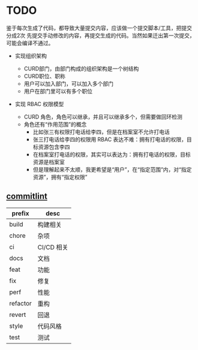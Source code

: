 # TODO

鉴于每次生成了代码，都导致大量提交内容，应该做一个提交脚本/工具，把提交分成2次
先提交手动修改的内容，再提交生成的代码。当然如果迁出第一次提交，可能会编译不通过。

- 实现组织架构
  - CURD部门，由部门构成的组织架构是一个树结构
  - CURD职位、职称
  - 用户可以加入部门，可以加入多个部门
  - 用户在部门里可以有多个职位

- 实现 RBAC 权限模型
  - CURD 角色，角色可以继承，并且可以继承多个，但需要做回环检测
  - 角色还有“作用范围”的概念
    - 比如张三有权限打电话给李四，但是在档案室不允许打电话
    - 张三打电话给李四的权限用 RBAC 表达不难：拥有打电话的权限，目标资源包含李四
    - 在档案室打电话的权限，其实可以表达为：拥有打电话的权限，目标资源是档案室
    - 但是理解起来不太顺，我更希望是“用户”，在“指定范围”内，对“指定资源”，拥有“指定权限”

## [commitlint](`https://github.com/conventional-changelog/commitlint`)

| prefix   | desc       |
| -------- | ---------- |
| build    | 构建相关   |
| chore    | 杂项       |
| ci       | CI/CD 相关 |
| docs     | 文档       |
| feat     | 功能       |
| fix      | 修复       |
| perf     | 性能       |
| refactor | 重构       |
| revert   | 回退       |
| style    | 代码风格   |
| test     | 测试       |
